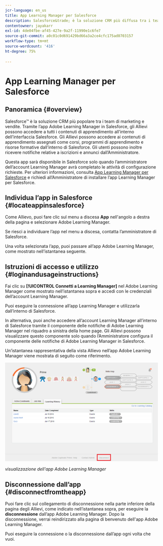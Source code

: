 ```yaml
---
jcr-language: en_us
title: App Learning Manager per Salesforce
description: Salesforce&trade; è la soluzione CRM più diffusa tra i team di vendita e marketing. Tramite l’app Adobe Learning Manager in Salesforce, gli Allievi possono accedere a tutti i contenuti di apprendimento all’interno dell’interfaccia Salesforce. Gli Allievi possono accedere ai contenuti di apprendimento assegnati come corsi, programmi di apprendimento e risorse formative dall’interno di Salesforce. Gli utenti possono inoltre ricevere notifiche relative a iscrizioni e annunci dall’Amministratore.
contentowner: jayakarr
exl-id: 4de04fbe-af45-427e-9a2f-11990e1c6fe7
source-git-commit: a0c01c0d691429bd66a3a2ce4cfc175ad0703157
workflow-type: tm+mt
source-wordcount: '416'
ht-degree: 75%

---
```


# App Learning Manager per Salesforce

## Panoramica {#overview}

Salesforce™ è la soluzione CRM più popolare tra i team di marketing e vendite. Tramite l’app Adobe Learning Manager in Salesforce, gli Allievi possono accedere a tutti i contenuti di apprendimento all’interno dell’interfaccia Salesforce. Gli Allievi possono accedere ai contenuti di apprendimento assegnati come corsi, programmi di apprendimento e risorse formative dall’interno di Salesforce. Gli utenti possono inoltre ricevere notifiche relative a iscrizioni e annunci dall’Amministratore.

Questa app sarà disponibile in Salesforce solo quando l’amministratore dell’account Learning Manager avrà completato le attività di configurazione richieste. Per ulteriori informazioni, consulta [App Learning Manager per Salesforce](../../integration-admin/feature-summary/sfdc-app.md) e richiedi all’Amministratore di installare l’app Learning Manager per Salesforce.

## Individua l’app in Salesforce {#locateappinsalesforce}

Come Allievo, puoi fare clic sul menu a discesa **App** nell&#39;angolo a destra della pagina e selezionare Adobe Learning Manager.

Se riesci a individuare l’app nel menu a discesa, contatta l’amministratore di Salesforce.

Una volta selezionata l’app, puoi passare all’app Adobe Learning Manager, come mostrato nell’istantanea seguente.

<!--![](assets/connect-to-prime.png)-->

## Istruzioni di accesso e utilizzo {#loginandusageinstructions}

Fai clic su **[!UICONTROL Connetti a Learning Manager]** nel Adobe Learning Manager come mostrato nell’istantanea sopra e accedi con le credenziali dell’account Learning Manager.

Puoi eseguire la connessione all’app Learning Manager e utilizzarla dall’interno di Salesforce.

In alternativa, puoi anche accedere all’account Learning Manager all’interno di Salesforce tramite il componente delle notifiche di Adobe Learning Manager nel riquadro a sinistra della home page. Gli Allievi possono visualizzare questo componente solo quando l’Amministratore configura il componente delle notifiche di Adobe Learning Manager in Salesforce.

Un’istantanea rappresentativa della vista Allievo nell’app Adobe Learning Manager viene mostrata di seguito come riferimento.

![](assets/learners-view.png)

*visualizzazione dell&#39;app Adobe Learning Manager*

## Disconnessione dall’app {#disconnectfromtheapp}

Puoi fare clic sul collegamento di disconnessione nella parte inferiore della pagina degli Allievi, come indicato nell’istantanea sopra, per eseguire la **disconnessione** dall’app Adobe Learning Manager. Dopo la disconnessione, verrai reindirizzato alla pagina di benvenuto dell&#39;app Adobe Learning Manager.

Puoi eseguire la connessione o la disconnessione dall’app ogni volta che vuoi.
